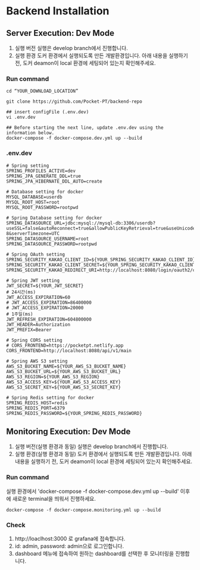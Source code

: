 # Backend Installation

## Server Execution: Dev Mode
1. 실행 버전
실행은 develop branch에서 진행합니다.
2. 실행 환경
도커 환경에서 실행되도록 만든 개발환경입니다.
아래 내용을 실행하기 전, 도커 deamon이 local 환경에 세팅되어 있는지 확인해주세요.

### Run command
```
cd “YOUR_DOWNLOAD_LOCATION”

git clone https://github.com/Pocket-PT/backend-repo

## insert configFile (.env.dev)
vi .env.dev

## Before starting the next line, update .env.dev using the information below.
docker-compose -f docker-compose.dev.yml up --build

```

### .env.dev
```
# Spring setting
SPRING_PROFILES_ACTIVE=dev
SPRING_JPA_GENERATE_DDL=true
SPRING_JPA_HIBERNATE_DDL_AUTO=create

# Database setting for docker
MYSQL_DATABASE=userdb
MYSQL_ROOT_HOST=root
MYSQL_ROOT_PASSWORD=rootpwd

# Spring Database setting for docker
SPRING_DATASOURCE_URL=jdbc:mysql://mysql-db:3306/userdb?useSSL=false&autoReconnect=true&allowPublicKeyRetrieval=true&useUnicode=true&characterEncoding=UTF-8&serverTimezone=UTC
SPRING_DATASOURCE_USERNAME=root
SPRING_DATASOURCE_PASSWORD=rootpwd

# Spring OAuth setting
SPRING_SECURITY_KAKAO_CLIENT_ID=${YOUR_SPRING_SECURITY_KAKAO_CLIENT_ID}
SPRING_SECURITY_KAKAO_CLIENT_SECRET=${YOUR_SPRING_SECURITY_KAKAO_CLIENT_SECRET}
SPRING_SECURITY_KAKAO_REDIRECT_URI=http://localhost:8080/login/oauth2/code/kakao

# Spring JWT setting
JWT_SECRET=${YOUR_JWT_SECRET}
# 24시간(ms)
JWT_ACCESS_EXPIRATION=60
# JWT_ACCESS_EXPIRATION=86400000
# JWT_ACCESS_EXPIRATION=20000
# 1주일(ms)
JWT_REFRESH_EXPIRATION=604800000
JWT_HEADER=Authorization
JWT_PREFIX=Bearer

# Spring CORS setting
# CORS_FRONTEND=https://pocketpt.netlify.app
CORS_FRONTEND=http://localhost:8080/api/v1/main

# Spring AWS S3 setting
AWS_S3_BUCKET_NAME=${YOUR_AWS_S3_BUCKET_NAME}
AWS_S3_BUCKET_URL=${YOUR_AWS_S3_BUCKET_URL}
AWS_S3_REGION=${YOUR_AWS_S3_REGION}
AWS_S3_ACCESS_KEY=${YOUR_AWS_S3_ACCESS_KEY}
AWS_S3_SECRET_KEY=${YOUR_AWS_S3_SECRET_KEY}

# Spring Redis setting for docker
SPRING_REDIS_HOST=redis
SPRING_REDIS_PORT=6379
SPRING_REDIS_PASSWORD=${YOUR_SPRING_REDIS_PASSWORD}

```

## Monitoring Execution: Dev Mode
1. 실행 버전(실행 환경과 동일)
실행은 develop branch에서 진행합니다.
2. 실행 환경(실행 환경과 동일)
도커 환경에서 실행되도록 만든 개발환경입니다.
아래 내용을 실행하기 전, 도커 deamon이 local 환경에 세팅되어 있는지 확인해주세요.

### Run command
실행 환경에서 'docker-compose -f docker-compose.dev.yml up --build' 이후에 새로운 terminal을 띄워서 진행하세요.
```
docker-compose -f docker-compose.monitoring.yml up --build
```

### Check
1. http://loaclhost:3000 로 grafana에 접속합니다.
2. id: admin, password: admin으로 로그인합니다.
3. dashboard 메뉴에 접속하여 원하는 dashboard를 선택한 후 모니터링을 진행합니다.
